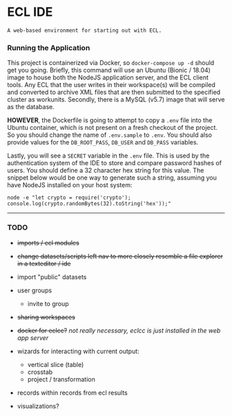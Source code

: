 # ECL IDE

    A web-based environment for starting out with ECL.


### Running the Application

This project is containerized via Docker, so `docker-compose up -d` should get you going. Briefly, this command will use an Ubuntu (Bionic / 18.04) image to house both the NodeJS application server, and the ECL client tools. Any ECL that the user writes in their workspace(s) will be compiled and converted to archive XML files that are then submitted to the specified cluster as workunits. Secondly, there is a MySQL (v5.7) image that will serve as the database.

**HOWEVER**, the Dockerfile is going to attempt to copy a `.env` file into the Ubuntu container, which is not present on a fresh checkout of the project. So you should change the name of `.env.sample` to `.env`. You should also provide values for the `DB_ROOT_PASS`, `DB_USER` and `DB_PASS` variables.

Lastly, you will see a `SECRET` variable in the `.env` file. This is used by the authentication system of the IDE to store and compare password hashes of users. You should define a 32 character hex string for this value. The snippet below would be one way to generate such a string, assuming you have NodeJS installed on your host system:

``` node -e "let crypto = require('crypto'); console.log(crypto.randomBytes(32).toString('hex'));" ```

---

### TODO

* ~~imports / ecl modules~~

* ~~change datasets/scripts left nav to more closely resemble a file explorer in a texteditor / ide~~

* import "public" datasets

* user groups
  * invite to group

* ~~sharing workspaces~~

* ~~docker for eclcc?~~ _not really necessary, eclcc is just installed in the web app server_

* wizards for interacting with current output:
  * vertical slice (table)
  * crosstab
  * project / transformation

* records within records from ecl results

* visualizations?